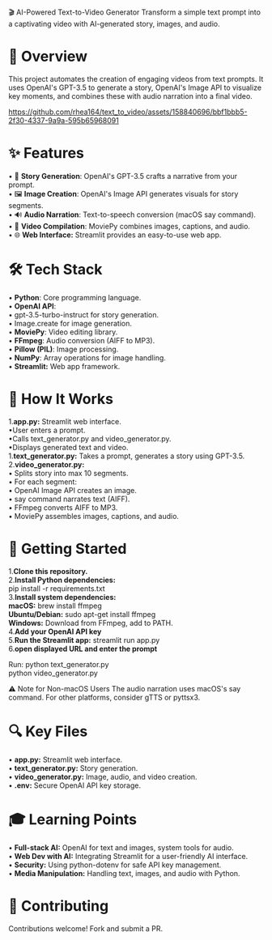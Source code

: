 🎬 AI-Powered Text-to-Video Generator
Transform a simple text prompt into a captivating video with AI-generated story, images, and audio.

# 🚀 <b>Overview</b><br>
This project automates the creation of engaging videos from text prompts. It uses OpenAI's GPT-3.5 to generate a story, OpenAI's Image API to visualize key moments, and combines these with audio narration into a final video.

https://github.com/rhea164/text_to_video/assets/158840696/bbf1bbb5-2f30-4337-9a9a-595b65968091


# ✨ Features

• 📝 <b>Story Generation</b>: OpenAI's GPT-3.5 crafts a narrative from your prompt.<br>
• 🖼️ <b>Image Creation</b>: OpenAI's Image API generates visuals for story segments.<br>
• 🔊 <b>Audio Narration</b>: Text-to-speech conversion (macOS say command).<br>
• 🎥 <b>Video Compilation</b>: MoviePy combines images, captions, and audio.<br>
• 🌐 <b>Web Interface:</b> Streamlit provides an easy-to-use web app.<br>

# 🛠️ Tech Stack

• <b>Python</b>: Core programming language.<br>
• <b>OpenAI API</b>:<br>
  • gpt-3.5-turbo-instruct for story generation.<br>
  • Image.create for image generation.<br>
• <b>MoviePy</b>: Video editing library.<br>
• <b>FFmpeg</b>: Audio conversion (AIFF to MP3).<br>
• <b>Pillow (PIL)</b>: Image processing.<br>
• <b>NumPy</b>: Array operations for image handling.<br>
• <b>Streamlit:</b> Web app framework.

# 🔧 How It Works
1.<b>app.py:</b> Streamlit web interface.<br>
•User enters a prompt.<br>
•Calls text_generator.py and video_generator.py.<br>
•Displays generated text and video.<br>
1.<b>text_generator.py:</b> Takes a prompt, generates a story using GPT-3.5.<br>
2.<b>video_generator.py:</b><br>
• Splits story into max 10 segments.<br>
• For each segment:<br>
  • OpenAI Image API creates an image.<br>
  • say command narrates text (AIFF).<br>
  • FFmpeg converts AIFF to MP3.<br>
• MoviePy assembles images, captions, and audio.
# 🚦 Getting Started
1.<b>Clone this repository.</b><br>
2.<b>Install Python dependencies:</b><br>
 pip install -r requirements.txt<br>
3.<b>Install system dependencies:</b><br>
 <b>macOS:</b> brew install ffmpeg<br>
 <b>Ubuntu/Debian:</b> sudo apt-get install ffmpeg<br>
 <b>Windows:</b> Download from FFmpeg, add to PATH.<br>
4.<b>Add your OpenAI API key</b> <br>
5.<b>Run the Streamlit app:</b>
 streamlit run app.py<br>
6.<b>open displayed URL and enter the prompt</b><br>

Run: python text_generator.py<br>
python video_generator.py<br>

⚠️ Note for Non-macOS Users
The audio narration uses macOS's say command. For other platforms, consider gTTS or pyttsx3.

# 🔍 Key Files
• <b>app.py:</b> Streamlit web interface.<br>
• <b>text_generator.py:</b> Story generation.<br>
• <b>video_generator.py:</b> Image, audio, and video creation.<br>
• <b>.env:</b> Secure OpenAI API key storage.<br>

# 🎓 Learning Points
• <b>Full-stack AI:</b> OpenAI for text and images, system tools for audio.<br>
• <b>Web Dev with AI:</b> Integrating Streamlit for a user-friendly AI interface.<br>
• <b>Security:</b> Using python-dotenv for safe API key management.<br>
• <b>Media Manipulation:</b> Handling text, images, and audio with Python.<br>

# 🤝 Contributing
Contributions welcome! Fork and submit a PR.

